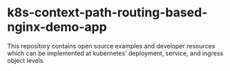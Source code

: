 # k8s-context-path-routing-based-nginx-demo-app
This repository contains open source examples and developer resources which can be implemented at kubernetes' deployment, service, and ingress object levels.
